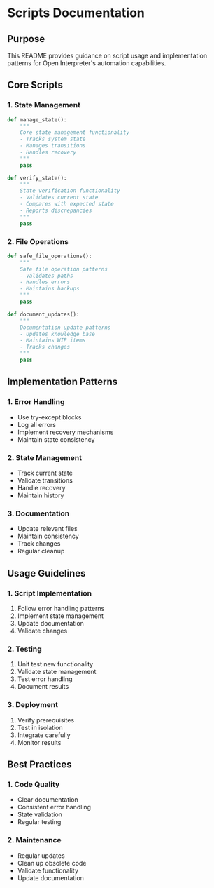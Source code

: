 # Scripts Documentation

## Purpose
This README provides guidance on script usage and implementation patterns for Open Interpreter's automation capabilities.

## Core Scripts

### 1. State Management
```python
def manage_state():
    """
    Core state management functionality
    - Tracks system state
    - Manages transitions
    - Handles recovery
    """
    pass

def verify_state():
    """
    State verification functionality
    - Validates current state
    - Compares with expected state
    - Reports discrepancies
    """
    pass
```

### 2. File Operations
```python
def safe_file_operations():
    """
    Safe file operation patterns
    - Validates paths
    - Handles errors
    - Maintains backups
    """
    pass

def document_updates():
    """
    Documentation update patterns
    - Updates knowledge base
    - Maintains WIP items
    - Tracks changes
    """
    pass
```

## Implementation Patterns

### 1. Error Handling
- Use try-except blocks
- Log all errors
- Implement recovery mechanisms
- Maintain state consistency

### 2. State Management
- Track current state
- Validate transitions
- Handle recovery
- Maintain history

### 3. Documentation
- Update relevant files
- Maintain consistency
- Track changes
- Regular cleanup

## Usage Guidelines

### 1. Script Implementation
1. Follow error handling patterns
2. Implement state management
3. Update documentation
4. Validate changes

### 2. Testing
1. Unit test new functionality
2. Validate state management
3. Test error handling
4. Document results

### 3. Deployment
1. Verify prerequisites
2. Test in isolation
3. Integrate carefully
4. Monitor results

## Best Practices

### 1. Code Quality
- Clear documentation
- Consistent error handling
- State validation
- Regular testing

### 2. Maintenance
- Regular updates
- Clean up obsolete code
- Validate functionality
- Update documentation